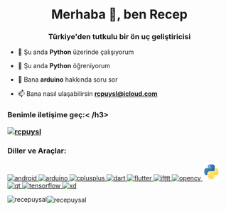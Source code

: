 <h1 align="center">Merhaba 👋, ben Recep</h1>
<h3 align="center">Türkiye'den tutkulu bir ön uç geliştiricisi</h3>

- 🔭 Şu anda **Python** üzerinde çalışıyorum

- 🌱 Şu anda **Python** öğreniyorum

- 💬 Bana **arduino** hakkında soru sor

- 📫 Bana nasıl ulaşabilirsin **rcpuysl@icloud.com**

<h3 align="left">Benimle iletişime geç:< /h3>
<p align = "left">
<a href = "https://instagram.com/rcpuysl" target = "blank"><img align = "center" src = "https://raw.githubusercontent. com/rahuldkjain/github-profile-readme-generator/master/src/images/icons/Social/instagram.svg" alt = "rcpuysl" height = "30" genişlik = "40" /></a> </
p >

<h3 align="left">Diller ve Araçlar:</h3>
<p align = "left"> <a href = "https://developer.android.com" target = "_blank" rel = "noreferrer"> <img src = "https://raw.githubusercontent.com/devicons /devicon/master/icons/android/android-original-wordmark.svg" alt = "android" width = "40" height = "40"/> </a> <a href = "https://www.arduino .cc/" target = "_blank" rel = "noreferrer"> <img src = "https://cdn.worldvectorlogo.com/logos/arduino-1.svg" alt = "arduino" width = "40" yükseklik = "40"/> </a> <a href = "https://www.w3schools.com/cpp/" target = "_blank" rel = "noreferrer"> <img src = "https://raw.githubusercontent .com/devicons/devicon/master/icons/cplusplus/cplusplus-original.svg" alt = "cplusplus" width = "40" height = "40"/> </a> <a href = "https://dart .dev" target = "_blank" rel = "noreferrer"> <img src = "https://www.vectorlogo.zone/logos/dartlang/dartlang-icon.svg" alt = "dart" width = "40" yükseklik ="40"/> </a> <a href = "https://flutter.dev" target = "_blank" rel = "noreferrer"> <img src = "https://www.vectorlogo.zone/logos /flutterio/flutterio-icon.svg" alt = "flutter" width = "40" height = "40"/> </a> <a href = "https://ifttt.com/" target = "_blank" rel ="noreferrer"> <img src = "https://www.vectorlogo.zone/logos/ifttt/ifttt-ar21.svg" alt = "ifttt" width = "40" yükseklik = "40"/> </a > <a href = "https://opencv.org/" target = "_blank" rel = "noreferrer"> <img src = "https://www.vectorlogo.zone/logos/opencv/opencv-icon.svg " alt = "opencv" width = "40" height = "40"/> </a> <a href = "https://www.python.org" target = "_blank" rel = "noreferrer"> <img src = "https://raw.githubusercontent.com/devicons/devicon/master/icons/python/python-original.svg" alt = "python" width = "40" height = "40"/> </a> <a href = "https://www.qt.io/" target = "_blank" rel = "noreferrer"> <img src = "https://upload.wikimedia.org/wikipedia/commons/0/0b/ Qt_logo_2016.svg" alt = "qt" width = "40" height = "40"/> </a> <a href = "https://www.tensorflow.org" target = "_blank" rel = "noreferrer"> <img src = "https://www.vectorlogo.zone/logos/tensorflow/tensorflow-icon.svg" alt = "tensorflow" width = "40" yükseklik = "40"/> </a> <a href = "https://www.adobe.com/products/xd.html" target = "_blank" rel = "noreferrer"> <img src = "https:// cdn.worldvectorlogo.com/logos/adobe-xd.svg" alt = "xd" width = "40" height = "40"/> </a> </p>

<p><img align = "left" src ="https://github-readme-stats.vercel.app/api/top-langs?username=recepuysal&show_icons=true&locale=en&layout=compact" alt="recepuysal" /></p>

<p> <img align = "center" src = "https://github-readme-stats.vercel.app/api?username=recepuysal&show_icons=true&locale=en" alt = "recepuysal" /></p>
